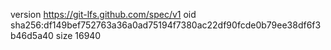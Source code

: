 version https://git-lfs.github.com/spec/v1
oid sha256:df149bef752763a36a0ad75194f7380ac22df90fcde0b79ee38df6f3b46d5a40
size 16940
